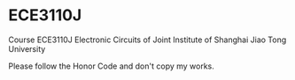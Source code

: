 # ECE3110J
Course ECE3110J Electronic Circuits of Joint Institute of Shanghai Jiao Tong University

Please follow the Honor Code and don't copy my works.
